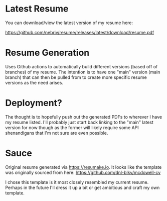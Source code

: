 # Latest Resume
You can download/view the latest version of my resume here:

https://github.com/nebriv/resume/releases/latest/download/resume.pdf

# Resume Generation
Uses Github actions to automatically build different versions (based off of branches) of my resume. The intention is to have one "main" version (main branch) that can then be pulled from to create more specific resume versions as the need arises.

# Deployment?
The thought is to hopefully push out the generated PDFs to wherever I have my resume listed. I'll probably just start back linking to the "main" latest version for now though as the former will likely require some API shenandigans that I'm not sure are even possible.

# Sauce
Original resume generated via https://resumake.io. It looks like the template was originally sourced from here: https://github.com/dnl-blkv/mcdowell-cv

I chose this template is it most closely resembled my current resume. Perhaps in the future I'll dress it up a bit or get ambitious and craft my own template.
